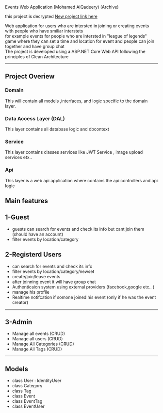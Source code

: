 Events Web Application (Mohamed AlQadeery) (Archive)

this project is decrypted
[New project link here ](https://github.com/WeStart-ASP-NETCOREAngular/MohamedAlQadeery/tree/master/General/Second-Task)  

Web application for users who are intersted in joining or creating events with people who have smiliar interstets  
for example events for people who are intersted in "league of legends" game where they can set a time and location for event and people can join 
together and have group chat  
The project is developed using  a ASP.NET Core Web API following the principles of Clean Architecture  

--------------------------------
Project Overiew
-------
### Domain

This will contain all models ,interfaces, and logic specific to the domain layer.

### Data Access Layer (DAL)

This layer contains all database logic and dbcontext 

### Service

This layer contains classes services like JWT Service , image upload services etx.. 

### Api

This layer is a web api application where contains the api controllers and api logic

Main features 
-----------
1-Guest 
---------
- guests can search for events and check its info but cant join them (should have an account)  
- filter events by location/category  

2-Registerd Users 
-----------
- can search for events and check its info  
- filter events by location/category/newset  
- create/join/leave events  
- after joinning event it will have group chat   
- Authenticaion system using external providers (facebook,google etc.. )  
- manage his profile  
- Realtime notifcation if somone joined his event (only if he was the event creator)
-----
3-Admin 
---------------------------
- Manage all events (CRUD)  
- Manage all users (CRUD)  
- Manage All Categories (CRUD)  
- Manage All Tags (CRUD)  


-----------------------------------------
Models 
--------------------------------------
- class User : IdentityUser  
- class Category  
- class Tag  
- class Event  
- class EventTag  
- class EventUser  


